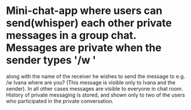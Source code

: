 # Mini-chat-app where users can send(whisper) each other private messages in a group chat. Messages are private when the sender types '/w '
along with the name of the receiver he wishes to send the message to e.g. /w Ivana where are you? (This message is visible only to Ivana
and the sender). In all other cases messages are visible to everyone in chat room.
History of private messaging is stored, and shown only to two of the users who participated in the private conversation. 

